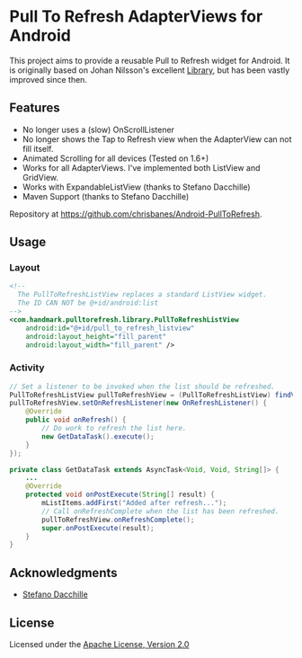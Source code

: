 # Pull To Refresh AdapterViews for Android

This project aims to provide a reusable Pull to Refresh widget for Android. It is originally based on Johan Nilsson's excellent [Library](https://github.com/johannilsson/android-pulltorefresh), but has been vastly improved since then.

## Features

 * No longer uses a (slow) OnScrollListener
 * No longer shows the Tap to Refresh view when the AdapterView can not fill itself.
 * Animated Scrolling for all devices (Tested on 1.6+)
 * Works for all AdapterViews. I've implemented both ListView and GridView.
 * Works with ExpandableListView (thanks to Stefano Dacchille)
 * Maven Support (thanks to Stefano Dacchille)
 

Repository at <https://github.com/chrisbanes/Android-PullToRefresh>.

## Usage

### Layout

``` xml
<!--
  The PullToRefreshListView replaces a standard ListView widget.
  The ID CAN NOT be @+id/android:list
-->
<com.handmark.pulltorefresh.library.PullToRefreshListView
    android:id="@+id/pull_to_refresh_listview"
    android:layout_height="fill_parent"
    android:layout_width="fill_parent" />
```

### Activity

``` java
// Set a listener to be invoked when the list should be refreshed.
PullToRefreshListView pullToRefreshView = (PullToRefreshListView) findViewById(R.id.pull_to_refresh_listview);
pullToRefreshView.setOnRefreshListener(new OnRefreshListener() {
    @Override
    public void onRefresh() {
        // Do work to refresh the list here.
        new GetDataTask().execute();
    }
});

private class GetDataTask extends AsyncTask<Void, Void, String[]> {
    ...
    @Override
    protected void onPostExecute(String[] result) {
        mListItems.addFirst("Added after refresh...");
        // Call onRefreshComplete when the list has been refreshed.
        pullToRefreshView.onRefreshComplete();
        super.onPostExecute(result);
    }
}
```

## Acknowledgments

* [Stefano Dacchille](https://github.com/stefanodacchille) 


## License

Licensed under the [Apache License, Version 2.0](http://www.apache.org/licenses/LICENSE-2.0.html)
